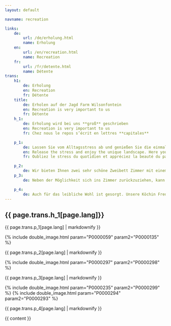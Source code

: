 ```yaml
---
layout: default

navname: recreation

links:
    de:
        url: /de/erholung.html
        name: Erholung
    en:
        url: /en/recreation.html
        name: Recreation
    fr:
        url: /fr/detente.html
        name: Détente
trans:
    h1:
        de: Erholung
        en: Recreation
        fr: Détente
    title:
        de: Erholen auf der Jagd Farm Wilsonfontein
        en: Recreation is very important to us
        fr: Détente
    h_1:
        de: Erholung wird bei uns **groß** geschrieben
        en: Recreation is very important to us
        fr: Chez nous le repos s’écrit en lettres **capitales**

    p_1:
        de: Lassen Sie vom Alltagsstress ab und genießen Sie die einmalige Landschaft. Hier werden Sie keine störenden Anrufe bekommen, sondern können es sich bei einer Farmrundfahrt gemütlich machen. Nach der Jagd können Sie die Wanderung an dem Bay Weg machen oder sich in Ihrem luxuriösem Zimmer ausruhen.
        en: Release the stress and enjoy the unique landscape. Here you will not get annoying phone calls but can make yourself comfortable on a farm tour. After the hunt you can walk along the Bay Pad or relax in your luxurious room.
        fr: Oubliez le stress du quotidien et appréciez la beauté du paysage. Chez nous vous ne serez pas dérangés par des coups de fils incessants et pourrez apprécier en toute sérénité les promenades sur la propriété. Après la chasse vous pourrez faire une randonnée le long du sentier historique du „Bay trail“, ou tout simplement profiter du confort de votre chambre.

    p_2:
        de: Wir bieten Ihnen zwei sehr schöne Zweibett Zimmer mit einem eigenen Waffenschrank, einer eigenen Dusche und Toilette.
    p_3:
        de: Neben der Möglichkeit sich ins Zimmer zurückzuziehen, kann man auch auf der Terrasse lesen und den Sonnenuntergang bewundern. Es gibt auch einen schönen Grillplatz an dem man Abends zusammen sitzen, sich am Lagerfeuer unterhalten und die Sterne genießen kann.

    p_4:
        de: Auch für das leibliche Wohl ist gesorgt. Unsere Köchin Frederika zaubert jeden Tag etwas schmack- und nahrhaftes auf den Tisch. Sie versteht es sehr gut, das auf der Farm erlegte (Bio) Wild, abwechslungsreich und immer köstlich zuzubereiten.
---
```


{{ page.trans.h_1[page.lang]}}
------------------------------

{{ page.trans.p_1[page.lang] | markdownify }}

<!-- P[136,59] -->
{% include double_image.html param="P0000059" param2="P0000135" %}

{{ page.trans.p_2[page.lang] | markdownify }}

{% include double_image.html param="P0000297" param2="P0000298" %}
<!-- P[311,312] -->

{{ page.trans.p_3[page.lang] | markdownify }}

{% include double_image.html param="P0000235" param2="P0000299" %}
{% include double_image.html param="P0000294" param2="P0000293" %}
<!-- P[313,248] -->
<!-- P[87,307] -->
{{ page.trans.p_4[page.lang] | markdownify }}

{{ content }}